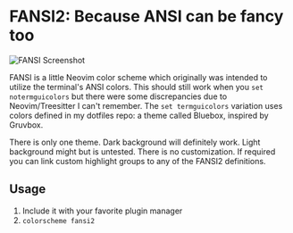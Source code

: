 # FANSI2: Because ANSI can be fancy too

![FANSI Screenshot](https://raw.githubusercontent.com/rombrom/fansi/master/screenshot.png)

FANSI is a little Neovim color scheme which originally was intended to utilize the terminal's ANSI colors. This should still work when you `set notermguicolors` but there were some discrepancies due to Neovim/Treesitter I can't remember. The `set termguicolors` variation uses colors defined in my dotfiles repo: a theme called Bluebox, inspired by Gruvbox.

There is only one theme. Dark background will definitely work. Light background might but is untested. There is no customization. If required you can link custom highlight groups to any of the FANSI2 definitions.

## Usage

1. Include it with your favorite plugin manager
2. `colorscheme fansi2`
